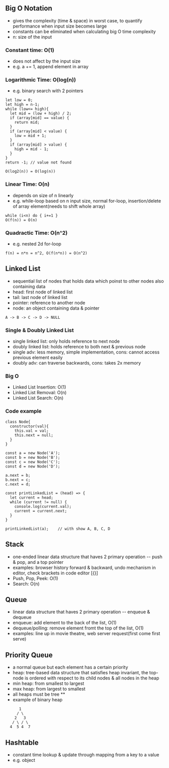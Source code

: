 ## Big O Notation
- gives the complexity (time & space) in worst case, to quantify performance when input size becomes large
- constants can be eliminated when calculating big O time complexity
- n: size of the input

### Constant time: O(1)
- does not affect by the input size
- e.g. a += 1, append element in array

### Logarithmic Time: O(log(n))
- e.g. binary search with 2 pointers
```
let low = 0;
let high = n-1;
while (low<= high){
  let mid = (low + high) / 2;
  if (array[mid] == value) {
    return mid;
  }
  if (array[mid] < value) {
    low = mid + 1;
  } 
  if (array[mid] > value) {
    high = mid - 1;
  }
}
return -1; // value not found
```
```
O(log2(n)) = O(log(n))
```

### Linear Time: O(n)
- depends on size of n linearly
- e.g. while-loop based on n input size, normal for-loop, insertion/delete of array element(needs to shift whole array)
```
while (i<n) do { i+=1 }
O(f(n)) = O(n)
```

### Quadractic Time: O(n^2)
- e.g. nested 2d for-loop
```
f(n) = n*n = n^2, O(f(n*n)) = O(n^2)
```


## Linked List
- sequential list of nodes that holds data which poinst to other nodes also containing data
- head: first node of linked list
- tail: last node of linked list
- pointer: reference to another node
- node: an object containing data & pointer
```
A -> B -> C -> D -> NULL
```

### Single & Doubly Linked List
- single linked list: only holds reference to next node
- doubly linked list: holds reference to both next & previous node
- single adv: less memory, simple implementation, cons: cannot access previous element easily
- doubly adv: can traverse backwards, cons: takes 2x memory

### Big O
- Linked List Insertion: O(1)
- Linked List Removal: O(n)
- Linked List Search: O(n)

### Code example
```
class Node{
  constructor(val){
    this.val = val;
    this.next = null;
  }
}

const a = new Node('A');
const b = new Node('B');
const c = new Node('C');
const d = new Node('D');

a.next = b;
b.next = c;
c.next = d;

const printLinkedList = (head) => {
  let current = head;
  while (current != null) {
    console.log(current.val);
    current = current.next;
  }
}

printLinkedList(a);    // with show A, B, C, D
```

## Stack
- one-ended linear data structure that haves 2 primary operation -- push & pop, and a top pointer
- examples: browser history forward & backward, undo mechanism in editor, check brackets in code editor [[{}]()]
- Push, Pop, Peek: O(1)
- Search: O(n)

## Queue
- linear data structure that haves 2 primary operation -- enqueue & dequeue 
- enqueue: add element to the back of the list, O(1)
- dequeue/polling: remove element fromt the top of the list, O(1)
- examples: line up in movie theatre, web server request(first come first serve)

## Priority Queue
- a normal queue but each element has a certain priority
- heap: tree-based data structure that satisfies heap invariant, the top-node is ordered with respect to its child nodes & all nodes in the heap
- min heap: from smallest to largest
- max heap: from largest to smallest
- all heaps must be tree **
- example of binary heap
```
      1
     / \
    2   3
   / \ / \
  4  5 4  7
```

## Hashtable
- constant time lookup & update through mapping from a key to a value
- e.g. object

